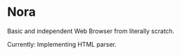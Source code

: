 # Nora
Basic and independent Web Browser from literally scratch.

Currently: Implementing HTML parser.